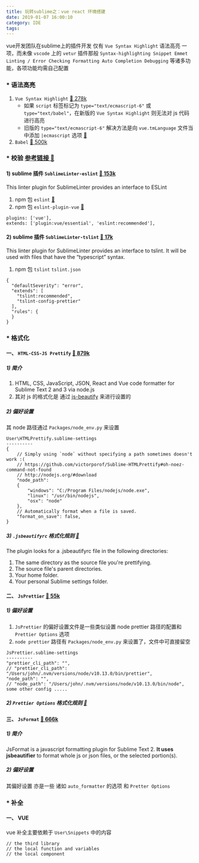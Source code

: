 ```yaml
---
title: 玩转sublime之：vue react 环境搭建
date: 2019-01-07 16:00:10
category: IDE
tags:
---
```


vue开发团队在sublime上的插件开发 仅有 `Vue Syntax Highlight` 语法高亮 一项，而未像 `vscode` 上的 `vetur` 插件那般 `Syntax-highlighting Snippet Emmet Linting / Error Checking Formatting Auto Completion Debugging` 等诸多功能，各项功能均需自己配置

### * 语法高亮
1. `Vue Syntax Highlight`  [🔗️ 278k](https://packagecontrol.io/packages/Vue%20Syntax%20Highlight)
    * 如果 `script` 标签标记为 `type="text/ecmascript-6"` 或 `type="text/babel"`，在新版的 `Vue Syntax Highlight` 则无法对 js 代码进行高亮
    * 旧版的 `type="text/ecmascript-6"` 解决方法是向 `vue.tmLanguage` 文件当中添加 `|ecmascript` 选项 [🔗️](https://github.com/vuejs/vue-syntax-highlight/blob/master/vue.tmLanguage#L832)
2. `Babel` [🔗️ 500k](https://packagecontrol.io/packages/Babel)

### * 校验 [参考链接 🔗️](https://halfmoonvic.github.io/2018/08/05/eslint-%E9%85%8D%E7%BD%AE%E4%BB%8B%E7%BB%8D/)
#### 1) sublime 插件 `SublimeLinter-eslint` [🔗️ 153k](https://packagecontrol.io/packages/SublimeLinter-eslint)
This linter plugin for SublimeLinter provides an interface to ESLint

1. npm 包 `eslint` [🔗️](https://github.com/eslint/eslint)
2. npm 包 `eslint-plugin-vue` [🔗️](https://github.com/vuejs/eslint-plugin-vue)
```
plugins: ['vue'],
extends: ['plugin:vue/essential', 'eslint:recommended'],
```

#### 2) sublime 插件 `Sublime​Linter-tslint` [🔗️ 17k](https://packagecontrol.io/packages/SublimeLinter-tslint)
This linter plugin for SublimeLinter provides an interface to tslint. It will be used with files that have the “typescript” syntax.

1. npm 包 `tslint` `tslint.json`
```
{
  "defaultSeverity": "error",
  "extends": [
    "tslint:recommended",
    "tslint-config-prettier"
  ],
  "rules": {
  }
}
```


### * 格式化
#### 一、 `HTML-CSS-JS Prettify` [🔗️ 879k](https://packagecontrol.io/packages/HTML-CSS-JS%20Prettify)
##### 1) 简介
1. HTML, CSS, JavaScript, JSON, React and Vue code formatter for Sublime Text 2 and 3 via node.js
2. 其对 js 的格式化是 通过 [js-beautify](https://github.com/einars/js-beautify) 来进行设置的

##### 2) 偏好设置
其 node 路径通过 `Packages/node_env.py` 来设置
```
User\HTMLPrettify.sublime-settings
----------
{
    // Simply using `node` without specifying a path sometimes doesn't work :(
    // https://github.com/victorporof/Sublime-HTMLPrettify#oh-noez-command-not-found
    // http://nodejs.org/#download
    "node_path":
    {
        "windows": "C:/Program Files/nodejs/node.exe",
        "linux": "/usr/bin/nodejs",
        "osx": "node"
    },
    // Automatically format when a file is saved.
    "format_on_save": false,
}
```

##### 3) `.jsbeautifyrc` 格式化规则 [🔗️](https://github.com/beautify-web/js-beautify#setting-inheritance-and-language-specific-overrides)
The plugin looks for a .jsbeautifyrc file in the following directories:

1. The same directory as the source file you're prettifying.
2. The source file's parent directories.
3. Your home folder.
4. Your personal Sublime settings folder.


#### 二、 `JsPrettier` [🔗️ 55k](https://packagecontrol.io/packages/JsPrettier)
##### 1) 偏好设置
1. `JsPrettier` 的偏好设置文件是一些类似设置 node prettier 路径的配置和 `Prettier Options` 选项
2. `node prettier` 路径有 `Packages/node_env.py` 来设置了，文件中可直接留空
```
JsPrettier.sublime-settings
----------
"prettier_cli_path": "",
// "prettier_cli_path": "/Users/john/.nvm/versions/node/v10.13.0/bin/prettier",
"node_path": "",
// "node_path": "/Users/john/.nvm/versions/node/v10.13.0/bin/node",
some other config .....
```
##### 2) `Prettier Options` 格式化规则 [🔗️](https://prettier.io/docs/en/options.html)

#### 三、 `JsFormat` [🔗️ 666k](https://packagecontrol.io/packages/JsFormat)
##### 1) 简介
JsFormat is a javascript formatting plugin for Sublime Text 2. **It uses jsbeautifier** to format whole js or json files, or the selected portion(s).

##### 2) 偏好设置
其偏好设置 亦是一些 诸如 `auto_formatter` 的选项 和 `Pretter Options`

### * 补全
#### 一、 VUE
vue 补全主要依赖于 `User\Snippets` 中的内容
```
// the third library
// the local function and variables
// the local component
```

